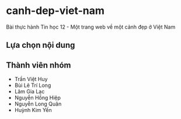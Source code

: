 # canh-dep-viet-nam
Bài thực hành Tin học 12 - Một trang web về một cảnh đẹp ở Việt Nam

## Lựa chọn nội dung
## Thành viên nhóm
- Trần Việt Huy
- Bùi Lê Trí Long
- Lâm Gia Lạc
- Nguyễn Hồng Hiệp
- Nguyễn Long Quân
- Huỳnh Kim Yến
